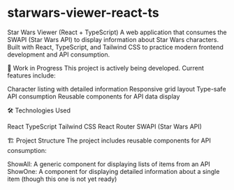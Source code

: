 # starwars-viewer-react-ts
Star Wars Viewer (React + TypeScript)
A web application that consumes the SWAPI (Star Wars API) to display information about Star Wars characters. Built with React, TypeScript, and Tailwind CSS to practice modern frontend development and API consumption.

🚧 Work in Progress
This project is actively being developed. Current features include:

Character listing with detailed information
Responsive grid layout
Type-safe API consumption
Reusable components for API data display

🛠 Technologies Used

React
TypeScript
Tailwind CSS
React Router
SWAPI (Star Wars API)

🏗 Project Structure
The project includes reusable components for API consumption:

ShowAll: A generic component for displaying lists of items from an API
ShowOne: A component for displaying detailed information about a single item (though this one is not yet ready)


